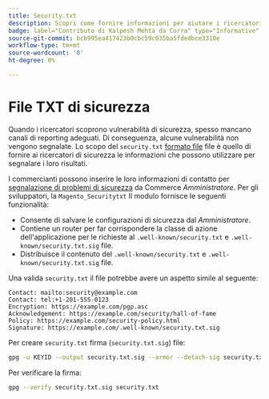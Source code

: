 ```yaml
---
title: Security.txt
description: Scopri come fornire informazioni per aiutare i ricercatori sulla sicurezza a segnalare le vulnerabilità.
badge: label="Contributo di Kalpesh Mehta da Corra" type="Informative" url="https://solutionpartners.adobe.com/s/directory/detail/corra" tooltip="Kalpesh Mehta"
source-git-commit: bcb995ea417423b0cbc59c035ba5fdedbce3310e
workflow-type: tm+mt
source-wordcount: '0'
ht-degree: 0%

---
```



# File TXT di sicurezza

Quando i ricercatori scoprono vulnerabilità di sicurezza, spesso mancano canali di reporting adeguati. Di conseguenza, alcune vulnerabilità non vengono segnalate. Lo scopo del `security.txt` [formato file](https://datatracker.ietf.org/doc/html/draft-foudil-securitytxt-09) file è quello di fornire ai ricercatori di sicurezza le informazioni che possono utilizzare per segnalare i loro risultati.

I commercianti possono inserire le loro informazioni di contatto per [segnalazione di problemi di sicurezza](https://docs.magento.com/user-guide/stores/security-issue-reporting.html) da Commerce _Amministratore_. Per gli sviluppatori, la `Magento_Securitytxt` Il modulo fornisce le seguenti funzionalità:

- Consente di salvare le configurazioni di sicurezza dal _Amministratore_.
- Contiene un router per far corrispondere la classe di azione dell&#39;applicazione per le richieste al `.well-known/security.txt` e `.well-known/security.txt.sig` file.
- Distribuisce il contenuto del `.well-known/security.txt` e `.well-known/security.txt.sig` file.

Una valida `security.txt` il file potrebbe avere un aspetto simile al seguente:

```text
Contact: mailto:security@example.com
Contact: tel:+1-201-555-0123
Encryption: https://example.com/pgp.asc
Acknowledgement: https://example.com/security/hall-of-fame
Policy: https://example.com/security-policy.html
Signature: https://example.com/.well-known/security.txt.sig
```

Per creare `security.txt` firma (`security.txt.sig`) file:

```bash
gpg -u KEYID --output security.txt.sig --armor --detach-sig security.txt
```

Per verificare la firma:

```bash
gpg --verify security.txt.sig security.txt
```
